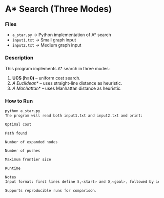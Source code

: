# A* Search (Three Modes)

### Files
- `a_star.py` → Python implementation of A* search
- `input1.txt` → Small graph input
- `input2.txt` → Medium graph input

### Description
This program implements A* search in three modes:
1. **UCS (h=0)** – uniform cost search.
2. **A* Euclidean** – uses straight-line distance as heuristic.
3. **A* Manhattan** – uses Manhattan distance as heuristic.

### How to Run
```bash
python a_star.py
The program will read both input1.txt and input2.txt and print:

Optimal cost

Path found

Number of expanded nodes

Number of pushes

Maximum frontier size

Runtime

Notes
Input format: first lines define S,<start> and D,<goal>, followed by id,cell for nodes, and u,v,w for edges.

Supports reproducible runs for comparison.